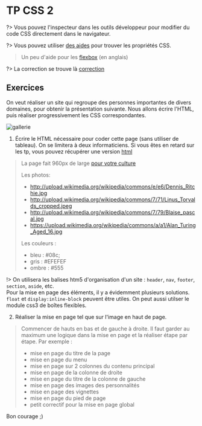 <h1> TP CSS 2</h1>

?> Vous pouvez l'inspecteur dans les outils développeur pour modifier du code CSS directement dans le navigateur.

?> Vous pouvez utiliser [des aides](https://developer.mozilla.org/fr/docs/Web/CSS/Reference) pour trouver les propriétés CSS.

> Un peu d'aide pour les [flexbox](https://css-tricks.com/snippets/css/a-guide-to-flexbox/) (en anglais)

?> La correction se trouve là [correction](/tp/css2-correction)

## Exercices

On veut réaliser un site qui regroupe des personnes importantes de divers domaines, pour obtenir la présentation suivante. Nous allons écrire l'HTML, puis réaliser progressivement les CSS correspondantes.

<style>img{display:block;margin:auto;}</style>
![gallerie](/images/tp2-css.png ':-:')

1. Écrire le HTML nécessaire pour coder cette page (sans utiliser de tableau). On se limitera à deux informaticiens. Si vous êtes en retard sur les tp, vous pouvez récupérer une version [html](/tp/css-2-html)

> La page fait 960px de large [pour votre culture](https://webdevdesigner.com/q/why-width-960px-88380/)
>
> Les photos: 
> - http://upload.wikimedia.org/wikipedia/commons/e/e6/Dennis_Ritchie.jpg
> - http://upload.wikimedia.org/wikipedia/commons/7/71/Linus_Torvalds_cropped.jpeg
> - http://upload.wikimedia.org/wikipedia/commons/7/79/Blaise_pascal.jpg
> - https://upload.wikimedia.org/wikipedia/commons/a/a1/Alan_Turing_Aged_16.jpg
>
> Les couleurs : 
> - bleu : #08c;
> - gris : #EFEFEF
> - ombre : #555 

!> On utilisera les balises htm5 d'organisation d'un site : `header`, `nav`, `footer`, `section`, `aside`, etc. <br> Pour la mise en page des éléments, il y a évidemment plusieurs solutions. `float` et `display:inline-block` peuvent être utiles. On peut aussi utilser le module css3 de boîtes flexibles.

2. Réaliser la mise en page tel que sur l'image en haut de page. 

> Commencer de hauts en bas et de gauche à droite. Il faut garder au maximum une logique dans la mise en page et la réaliser étape par étape. 
> Par exemple : 
> - mise en page du titre de la page
> - mise en page du menu
> - mise en page sur 2 colonnes du contenu principal
> - mise en page de la colonne de droite
> - mise en page du titre de la colonne de gauche
> - mise en page des images des personnalités
> - mise en page des vignettes
> - mise en page du pied de page
> - petit correctif pour la mise en page global

Bon courage ;)
